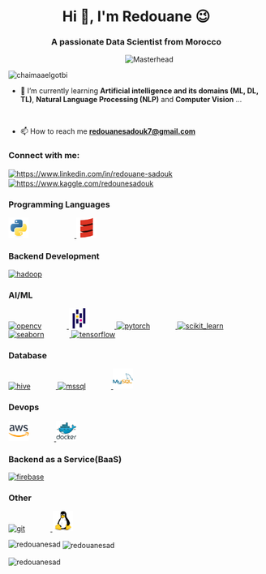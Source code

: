 <h1 align="center">
  Hi 👋, I'm Redouane 😉
</h1> 
<h3 align="center">
        A passionate Data Scientist from Morocco
</h3>
<img alt="Masterhead" style="margin-left: 230px" width="900" height="450" src="https://cdn.dribbble.com/users/1292677/screenshots/6139167/avento.gif">

<!--<img align="right" alt="Coding" width="400" src="C:/Users/Chaimaa/Documents/Pixel Jeff X Divoom.gif"> !-->

<p align="left"> <img src="https://komarev.com/ghpvc/?username=chaimaaelgotbi&label=Profile%20views&color=0e75b6&style=flat" alt="chaimaaelgotbi" /> </p>

- 🌱 I’m currently learning **Artificial intelligence and its domains (ML, DL, TL)**, **Natural Language Processing (NLP)** and **Computer Vision** ...

<p align="left"> <a href="https://twitter.com/" target="blank"><img src="https://img.shields.io/twitter/follow/?logo=twitter&style=for-the-badge" alt="" /></a> </p>

- 📫 How to reach me **redouanesadouk7@gmail.com**

<h3 align="left">Connect with me:</h3>
<p align="left">
<a href="https://linkedin.com/in/https://www.linkedin.com/in/redouane-sadouk" target="blank"><img align="center" src="https://raw.githubusercontent.com/rahuldkjain/github-profile-readme-generator/master/src/images/icons/Social/linked-in-alt.svg" alt="https://www.linkedin.com/in/redouane-sadouk" height="30" width="40" /></a>
<a href="https://kaggle.com/https://www.kaggle.com/redounesadouk" target="blank"><img align="center" src="https://raw.githubusercontent.com/rahuldkjain/github-profile-readme-generator/master/src/images/icons/Social/kaggle.svg" alt="https://www.kaggle.com/redounesadouk" height="30" width="40" /></a>
</p>
<h3 align="left">Programming Languages</h3>
<p align="left"> 

  <a href="https://www.python.org" target="_blank" rel="noreferrer"> 
        <img src="https://raw.githubusercontent.com/devicons/devicon/master/icons/python/python-original.svg" alt="python" style="width: 40px; height: 40px; margin-right: 90px;"/>
    </a> 

  <a href="https://www.scala-lang.org" target="_blank" rel="noreferrer"> 
        <img src="https://raw.githubusercontent.com/devicons/devicon/master/icons/scala/scala-original.svg" alt="scala" style="width: 40px; height: 40px; margin-right: 90px;"/> 
    </a> 
</p>

<h3 align="left">Backend Development</h3>
<p align="left"> 
    <a href="https://hadoop.apache.org/" target="_blank" rel="noreferrer"> 
        <img src="https://www.vectorlogo.zone/logos/apache_hadoop/apache_hadoop-icon.svg" alt="hadoop" style="width: 40px; height: 40px; margin-right: 50px;"/>
     </a>
</p>

<h3 align="left">AI/ML</h3>
<p align="left"> 

  <a href="https://opencv.org/" target="_blank" rel="noreferrer"> 
        <img src="https://www.vectorlogo.zone/logos/opencv/opencv-icon.svg" alt="opencv" style="width: 40px; height: 40px; margin-right: 50px;"/> 
    </a>

  <a href="https://pandas.pydata.org/" target="_blank" rel="noreferrer">
        <img src="https://raw.githubusercontent.com/devicons/devicon/2ae2a900d2f041da66e950e4d48052658d850630/icons/pandas/pandas-original.svg" alt="pandas" style="width: 40px; height: 40px; margin-right: 50px;"/>
    </a> 

  <a href="https://pytorch.org/" target="_blank" rel="noreferrer"> 
        <img src="https://www.vectorlogo.zone/logos/pytorch/pytorch-icon.svg" alt="pytorch" style="width: 40px; height: 40px; margin-right: 50px;"/>
    </a> 

  <a href="https://scikit-learn.org/" target="_blank" rel="noreferrer"> 
        <img src="https://upload.wikimedia.org/wikipedia/commons/0/05/Scikit_learn_logo_small.svg" alt="scikit_learn" style="width: 40px; height: 40px; margin-right: 50px;"/> 
    </a>

  <a href="https://seaborn.pydata.org/" target="_blank" rel="noreferrer">
        <img src="https://seaborn.pydata.org/_images/logo-mark-lightbg.svg" alt="seaborn" style="width: 40px; height: 40px; margin-right: 50px;"/> 
   </a>

   <a href="https://www.tensorflow.org" target="_blank" rel="noreferrer">
     <img src="https://www.vectorlogo.zone/logos/tensorflow/tensorflow-icon.svg" alt="tensorflow" style="width: 40px; height: 40px; margin-right: 50px;"/>
   </a>

</p>

<h3 align="left">Database</h3>
<p align="left"> 

  <a href="https://hive.apache.org/" target="_blank" rel="noreferrer"> 
        <img src="https://www.vectorlogo.zone/logos/apache_hive/apache_hive-icon.svg" alt="hive" style="width: 40px; height: 40px; margin-right: 50px;"/>
    </a> 

   <a href="https://www.microsoft.com/en-us/sql-server" target="_blank" rel="noreferrer"> 
        <img src="https://www.svgrepo.com/show/303229/microsoft-sql-server-logo.svg" alt="mssql" style="width: 40px; height: 40px; margin-right: 50px;"/> 
    </a> 

   <a href="https://www.mysql.com/" target="_blank" rel="noreferrer">
        <img src="https://raw.githubusercontent.com/devicons/devicon/master/icons/mysql/mysql-original-wordmark.svg" alt="mysql" style="width: 40px; height: 40px; margin-right: 50px;"/> 
    </a> 
</p>

<h3 align="left">Devops</h3>
<p align="left"> 

  <a href="https://aws.amazon.com" target="_blank" rel="noreferrer">
        <img src="https://raw.githubusercontent.com/devicons/devicon/master/icons/amazonwebservices/amazonwebservices-original-wordmark.svg" alt="aws"   style="width: 40px; height: 40px; margin-right: 50px;"/> 
    </a> 

  <a href="https://www.docker.com/" target="_blank" rel="noreferrer"> 
            <img src="https://raw.githubusercontent.com/devicons/devicon/master/icons/docker/docker-original-wordmark.svg" alt="docker"  style="width: 40px; height: 40px; margin-right: 10px;"/>
    </a> 

</p>

<h3 align="left">Backend as a Service(BaaS)</h3>
<p align="left"> 
    <a href="https://firebase.google.com/" target="_blank" rel="noreferrer"> 
        <img src="https://www.vectorlogo.zone/logos/firebase/firebase-icon.svg" alt="firebase"  style="width: 40px; height: 40px; margin-right: 50px;"/> 
    </a> 
</p>


<h3 align="left">Other</h3>
<p align="left">
    <a href="https://git-scm.com/" target="_blank" rel="noreferrer">
        <img src="https://www.vectorlogo.zone/logos/git-scm/git-scm-icon.svg" alt="git" style="width: 40px; height: 40px; margin-right: 50px;"/>
    </a> 
    <a href="https://www.linux.org/" target="_blank" rel="noreferrer">
        <img src="https://raw.githubusercontent.com/devicons/devicon/master/icons/linux/linux-original.svg" alt="linux" style="width: 40px; height: 40px; margin-right: 50px;"/> 
    </a>


 </p>


<p><img align="left" src="https://github-readme-stats.vercel.app/api/top-langs?username=redouanesad&show_icons=true&locale=en&layout=compact" alt="redouanesad" /></p>

<p>&nbsp;<img align="center" src="https://github-readme-stats.vercel.app/api?username=redouanesad&show_icons=true&locale=en" alt="redouanesad" /></p>

<p><img align="center" src="https://github-readme-streak-stats.herokuapp.com/?user=redouanesad&" alt="redouanesad" /></p>
